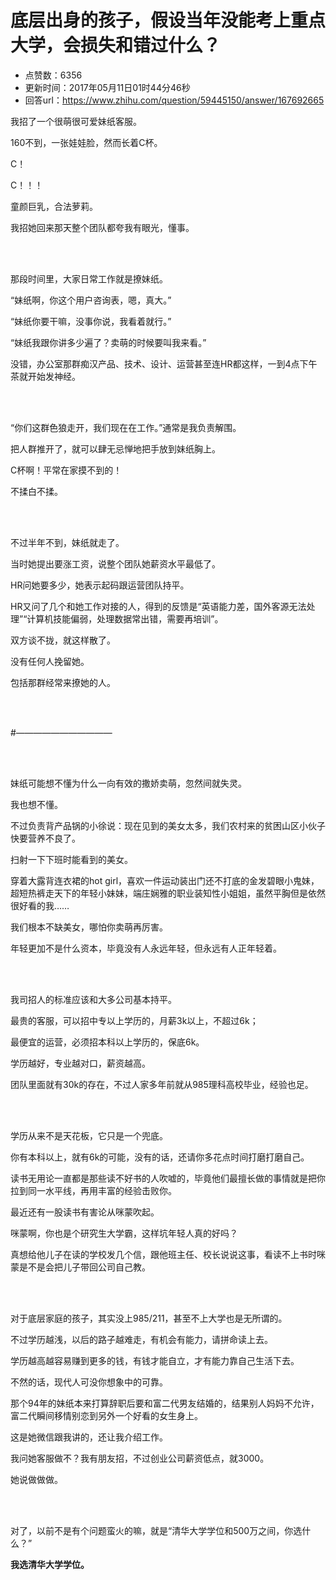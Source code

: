 # 底层出身的孩子，假设当年没能考上重点大学，会损失和错过什么？
- 点赞数：6356
- 更新时间：2017年05月11日01时44分46秒
- 回答url：https://www.zhihu.com/question/59445150/answer/167692665
<body>
 <p data-pid="tvHmp1m7">我招了一个很萌很可爱妹纸客服。</p>
 <p data-pid="RXmIYbev">160不到，一张娃娃脸，然而长着C杯。</p>
 <p data-pid="A3i8qEnO">C！</p>
 <p data-pid="iqpjv9IT">C！！！</p>
 <p data-pid="2w1RRDAv">童颜巨乳，合法萝莉。</p>
 <p data-pid="wEZ79Dg_">我招她回来那天整个团队都夸我有眼光，懂事。</p>
 <br>
 <br>
 <p data-pid="rCmfVBmt">那段时间里，大家日常工作就是撩妹纸。</p>
 <p data-pid="7dkT1RlA">“妹纸啊，你这个用户咨询表，嗯，真大。”</p>
 <p data-pid="ItYIN6jf">“妹纸你要干嘛，没事你说，我看着就行。”</p>
 <p data-pid="iz9JHwaB">“妹纸我跟你讲多少遍了？卖萌的时候要叫我来看。”</p>
 <p data-pid="8TcGh8qI">没错，办公室那群痴汉产品、技术、设计、运营甚至连HR都这样，一到4点下午茶就开始发神经。</p>
 <br>
 <br>
 <p data-pid="T0PcMFdO">“你们这群色狼走开，我们现在在工作。”通常是我负责解围。</p>
 <p data-pid="OVwV4UFU">把人群推开了，就可以肆无忌惮地把手放到妹纸胸上。</p>
 <p data-pid="WHVM9R47">C杯啊！平常在家摸不到的！</p>
 <p data-pid="ib46Xyy4">不揉白不揉。</p>
 <br>
 <br>
 <p data-pid="ovZGOzcF">不过半年不到，妹纸就走了。</p>
 <p data-pid="pOrLtlQ1">当时她提出要涨工资，说整个团队她薪资水平最低了。</p>
 <p data-pid="Bvu4jBed">HR问她要多少，她表示起码跟运营团队持平。</p>
 <p data-pid="lWCr4I60">HR又问了几个和她工作对接的人，得到的反馈是“英语能力差，国外客源无法处理”“计算机技能偏弱，处理数据常出错，需要再培训”。</p>
 <p data-pid="jFgCq48q">双方谈不拢，就这样散了。</p>
 <p data-pid="GEd0VCE_">没有任何人挽留她。</p>
 <p data-pid="RoOhAnC2">包括那群经常来撩她的人。</p>
 <br>
 <br>
 <p data-pid="oYGNmjNm">#———————————</p>
 <br>
 <br>
 <p data-pid="5baUl5_s">妹纸可能想不懂为什么一向有效的撒娇卖萌，忽然间就失灵。</p>
 <p data-pid="4jaekTox">我也想不懂。</p>
 <p data-pid="2au34JrK">不过负责背产品锅的小徐说：现在见到的美女太多，我们农村来的贫困山区小伙子快要营养不良了。</p>
 <p data-pid="ruLCaX9T">扫射一下下班时能看到的美女。</p>
 <p data-pid="n1fIiUj7">穿着大露背连衣裙的hot girl，喜欢一件运动装出门还不打底的金发碧眼小鬼妹，超短热裤走天下的年轻小妹妹，端庄娴雅的职业装知性小姐姐，虽然平胸但是依然很好看的我……</p>
 <p data-pid="HH1xaHDO">我们根本不缺美女，哪怕你卖萌再厉害。</p>
 <p data-pid="WUUdugq3">年轻更加不是什么资本，毕竟没有人永远年轻，但永远有人正年轻着。</p>
 <br>
 <br>
 <p data-pid="tLFcBKou">我司招人的标准应该和大多公司基本持平。</p>
 <p data-pid="8_fXzkAv">最贵的客服，可以招中专以上学历的，月薪3k以上，不超过6k；</p>
 <p data-pid="IJ4Sg8Zn">最便宜的运营，必须招本科以上学历的，保底6k。</p>
 <p data-pid="R8hfy0-_">学历越好，专业越对口，薪资越高。</p>
 <p data-pid="X7ov-JOs">团队里面就有30k的存在，不过人家多年前就从985理科高校毕业，经验也足。</p>
 <br>
 <br>
 <p data-pid="RwQrvzdE">学历从来不是天花板，它只是一个兜底。</p>
 <p data-pid="O_N5rXLZ">你有本科以上，就有6k的可能，没有的话，还请你多花点时间打磨打磨自己。</p>
 <p data-pid="uwIcGbk2">读书无用论一直都是那些读不好书的人吹嘘的，毕竟他们最擅长做的事情就是把你拉到同一水平线，再用丰富的经验击败你。</p>
 <p data-pid="rAwdz31y">最近还有一股读书有害论从咪蒙吹起。</p>
 <p data-pid="bSzFb5N4">咪蒙啊，你也是个研究生大学霸，这样坑年轻人真的好吗？</p>
 <p data-pid="3iqQQnWc">真想给他儿子在读的学校发几个信，跟他班主任、校长说说这事，看读不上书时咪蒙是不是会把儿子带回公司自己教。</p>
 <br>
 <br>
 <p data-pid="lVYFcbbs">对于底层家庭的孩子，其实没上985/211，甚至不上大学也是无所谓的。</p>
 <p data-pid="RKlIDrK7">不过学历越浅，以后的路子越难走，有机会有能力，请拼命读上去。</p>
 <p data-pid="KJsk6bEw">学历越高越容易赚到更多的钱，有钱才能自立，才有能力靠自己生活下去。</p>
 <p data-pid="LKgVBIB9">不然的话，现代人可没你想象中的可靠。</p>
 <p data-pid="7F75ClN9">那个94年的妹纸本来打算辞职后要和富二代男友结婚的，结果别人妈妈不允许，富二代瞬间移情别恋到另外一个好看的女生身上。</p>
 <p data-pid="DqFqSITK">这是她微信跟我讲的，还让我介绍工作。</p>
 <p data-pid="bKYhzpvj">我问她客服做不？我有朋友招，不过创业公司薪资低点，就3000。</p>
 <p data-pid="3YdSUCJz">她说做做做。</p>
 <br>
 <br>
 <p data-pid="PUsN6LKQ">对了，以前不是有个问题蛮火的嘛，就是“清华大学学位和500万之间，你选什么？”</p>
 <p data-pid="1OM6SiAW"><b>我选清华大学学位。</b></p>
</body>